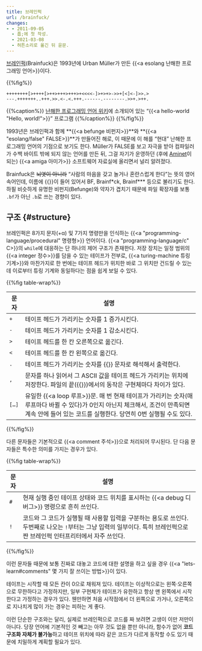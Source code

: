 ```yaml
---
title: 브레인퍽
url: /brainfuck/
changes:
- - 2011-09-05
  - 풉;에 첫 작성.
  - 2021-03-08
  - 허튼소리로 옮긴 뒤 윤문.
---
```


[브레인퍽](https://en.wikipedia.org/wiki/Brainfuck)(Brainfuck)은 1993년에 Urban Müller가 만든 {{<a esolang 난해한 프로그래밍 언어>}}이다.

{{%fig%}}

```brainfuck
++++++++[>++++[>++>+++>+++>+<<<<-]>+>+>->>+[<]<-]>>.>
---.+++++++..+++.>>.<-.<.+++.------.--------.>>+.>++.
```

{{%caption%}}
[난해한 프로그래밍 언어 위키](https://esolangs.org/wiki/brainfuck#Hello.2C_World.21)에 소개되어 있는 “{{<a hello-world "Hello, world!">}}” 프로그램
{{%/caption%}}
{{%/fig%}}

1993년은 브레인퍽과 함께 **{{<a befunge 비펀지>}}**와 **{{<a "esolang/false" FALSE>}}**가 만들어진 해로,
이 때문에 이 해를 “현대” 난해한 프로그래밍 언어의 기점으로 보기도 한다.
Műller가 FALSE를 보고 자극을 받아 컴파일러가 수백 바이트 밖에 되지 않는 언어를 만든 뒤,
그걸 자기가 운영하던 (후에 [Aminet](http://aminet.net/)이 되는) {{<a amiga 아미가>}} 소프트웨어 자료실에 올리면서 널리 알려졌다.

Brainfuck은 ~~뇌엿이 아니라~~ “사람의 마음을 갖고 놀거나 혼란스럽게 한다”는 뜻의 영어 속어인데,
이름에 {{<a fuck>}}이 들어 있어서 BF, Brainf\*ck, Brainf\*\*\* 등으로 불리기도 한다.
하필 비슷하게 유명한 비펀지(Befunge)와 약자가 겹치기 때문에 파일 확장자를 보통 `.bf`가 아닌 `.b`로 쓰는 경향이 있다.

## 구조 {#structure}

브레인퍽은 8가지 문자(+α) 및 7가지 명령만을 인식하는 {{<a "programming-language/procedural" 명령형>}} 언어이다.
{{<a "programming-language/c" C>}}의 `while`에 대응하는 단 하나의 제어 구조가 존재한다.
저장 장치는 일정 범위의 {{<a integer 정수>}}를 담을 수 있는 테이프가 전부로,
{{<a turing-machine 튜링 기계>}}와 마찬가지로 한 번에는 테이프 헤드가 위치한 바로 그 위치만 건드릴 수 있는데 이로부터 튜링 기계와 동일하다는 점을 쉽게 보일 수 있다.

{{%fig table-wrap%}}

문자 | 설명
-----|-----
`+` | 테이프 헤드가 가리키는 숫자를 1 증가시킨다.
`-` | 테이프 헤드가 가리키는 숫자를 1 감소시킨다.
`>` | 테이프 헤드를 한 칸 오른쪽으로 옮긴다.
`<` | 테이프 헤드를 한 칸 왼쪽으로 옮긴다.
`.` | 테이프 헤드가 가리키는 숫자를 {{<a ASCII>}} 문자로 해석해서 출력한다.
`,` | 문자를 하나 읽어서 그 ASCII 값을 테이프 헤드가 가리키는 위치에 저장한다. 파일의 끝({{<a end-of-file EOF>}})에서의 동작은 구현체마다 차이가 있다.
`[…]` | 유일한 {{<a loop 루프>}}문. 매 번 현재 테이프가 가리키는 숫자(매 루프마다 바뀔 수 있다)가 0인지 아닌지 체크해서, 조건이 만족되면 계속 안에 들어 있는 코드를 실행한다. 당연히 0번 실행될 수도 있다.

{{%/fig%}}

다른 문자들은 기본적으로 {{<a comment 주석>}}으로 처리되어 무시된다.
단 다음 문자들은 특수한 의미를 가지는 경우가 있다.

{{%fig table-wrap%}}

문자 | 설명
-----|-----
`#` | 현재 실행 중인 테이프 상태와 코드 위치를 표시하는 {{<a debug 디버그>}} 명령으로 흔히 쓰인다.
`!` | 코드와 그 코드가 실행될 때 사용할 입력을 구분하는 용도로 쓰인다. 두번째로 나오는 `!`부터는 그냥 입력의 일부이다. 특히 브레인퍽으로 짠 브레인퍽 인터프리터에서 자주 쓰인다.

{{%/fig%}}

이런 문자들 때문에 보통 진짜로 대놓고 코드에 대한 설명을 하고 싶을 경우 {{<a "lets-learn#comments" 몇 가지 잘 쓰이는 방법>}}이 있다.

테이프는 시작할 때 모든 칸이 0으로 채워져 있다.
테이프는 이상적으로는 왼쪽·오른쪽으로 무한하다고 가정하지만,
일부 구현체가 테이프가 유한하고 항상 맨 왼쪽에서 시작한다고 가정하는 경우가 있다.
웬만하면 처음 시작점에서 더 왼쪽으로 가거나, 오른쪽으로 지나치게 많이 가는 경우는 피하는 게 좋다.

이런 단순한 구조와는 달리, 실제로 브레인퍽으로 코드를 짜 보려면 고생이 이만 저만이 아니다.
당장 언어에 기본적인 것 빼고는 아무 것도 없을 뿐만 아니라,
함수가 없어 **코드 구조화 자체가 불가능**하고 테이프 위치에 따라 같은 코드가 다르게 동작할 수도 있기 때문에 치밀하게 계획할 필요가 있다. 

